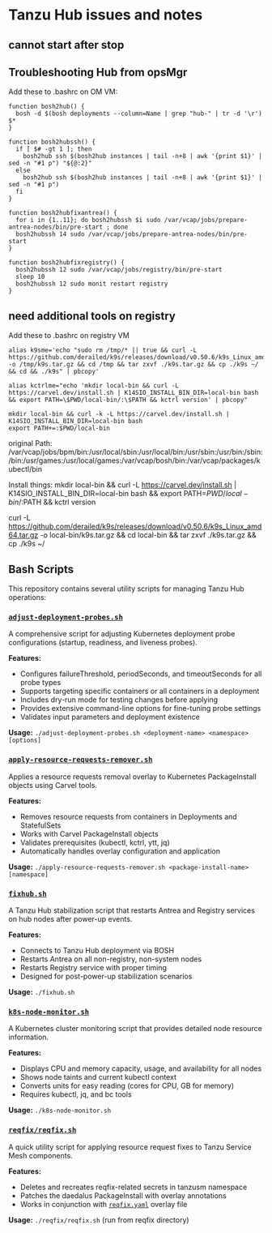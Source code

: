 


# Tanzu Hub issues and notes

## cannot start after stop



## Troubleshooting Hub from opsMgr
Add these to .bashrc on OM VM:

```
function bosh2hub() {
  bosh -d $(bosh deployments --column=Name | grep "hub-" | tr -d '\r') $*
}

function bosh2hubssh() {
  if [ $# -gt 1 ]; then
    bosh2hub ssh $(bosh2hub instances | tail -n+8 | awk '{print $1}' | sed -n "#1 p") "${@:2}"
  else
    bosh2hub ssh $(bosh2hub instances | tail -n+8 | awk '{print $1}' | sed -n "#1 p")
  fi
}

function bosh2hubfixantrea() {
  for i in {1..11}; do bosh2hubssh $i sudo /var/vcap/jobs/prepare-antrea-nodes/bin/pre-start ; done
  bosh2hubssh 14 sudo /var/vcap/jobs/prepare-antrea-nodes/bin/pre-start
}

function bosh2hubfixregistry() {
  bosh2hubssh 12 sudo /var/vcap/jobs/registry/bin/pre-start
  sleep 10
  bosh2hubssh 12 sudo monit restart registry
}

```

## need additional tools on registry

Add these to .bashrc on registry VM
```
alias k9sme='echo "sudo rm /tmp/* || true && curl -L https://github.com/derailed/k9s/releases/download/v0.50.6/k9s_Linux_amd64.tar.gz -o /tmp/k9s.tar.gz && cd /tmp && tar zxvf ./k9s.tar.gz && cp ./k9s ~/ && cd && ./k9s" | pbcopy'

alias kctrlme="echo 'mkdir local-bin && curl -L https://carvel.dev/install.sh | K14SIO_INSTALL_BIN_DIR=local-bin bash && export PATH=\$PWD/local-bin/:\$PATH && kctrl version' | pbcopy"

mkdir local-bin && curl -k -L https://carvel.dev/install.sh | K14SIO_INSTALL_BIN_DIR=local-bin bash
export PATH+=:$PWD/local-bin
```
original Path:
/var/vcap/jobs/bpm/bin:/usr/local/sbin:/usr/local/bin:/usr/sbin:/usr/bin:/sbin:/bin:/usr/games:/usr/local/games:/var/vcap/bosh/bin:/var/vcap/packages/kubectl/bin


Install things:
mkdir local-bin && curl -L https://carvel.dev/install.sh | K14SIO_INSTALL_BIN_DIR=local-bin bash && export PATH=$PWD/local-bin/:$PATH && kctrl version


curl -L https://github.com/derailed/k9s/releases/download/v0.50.6/k9s_Linux_amd64.tar.gz -o local-bin/k9s.tar.gz && cd local-bin && tar zxvf ./k9s.tar.gz && cp ./k9s ~/

## Bash Scripts

This repository contains several utility scripts for managing Tanzu Hub operations:

### [`adjust-deployment-probes.sh`](adjust-deployment-probes.sh)
A comprehensive script for adjusting Kubernetes deployment probe configurations (startup, readiness, and liveness probes).

**Features:**
- Configures failureThreshold, periodSeconds, and timeoutSeconds for all probe types
- Supports targeting specific containers or all containers in a deployment
- Includes dry-run mode for testing changes before applying
- Provides extensive command-line options for fine-tuning probe settings
- Validates input parameters and deployment existence

**Usage:** `./adjust-deployment-probes.sh <deployment-name> <namespace> [options]`

### [`apply-resource-requests-remover.sh`](apply-resource-requests-remover.sh)
Applies a resource requests removal overlay to Kubernetes PackageInstall objects using Carvel tools.

**Features:**
- Removes resource requests from containers in Deployments and StatefulSets
- Works with Carvel PackageInstall objects
- Validates prerequisites (kubectl, kctrl, ytt, jq)
- Automatically handles overlay configuration and application

**Usage:** `./apply-resource-requests-remover.sh <package-install-name> [namespace]`

### [`fixhub.sh`](fixhub.sh)
A Tanzu Hub stabilization script that restarts Antrea and Registry services on hub nodes after power-up events.

**Features:**
- Connects to Tanzu Hub deployment via BOSH
- Restarts Antrea on all non-registry, non-system nodes
- Restarts Registry service with proper timing
- Designed for post-power-up stabilization scenarios

**Usage:** `./fixhub.sh`

### [`k8s-node-monitor.sh`](k8s-node-monitor.sh)
A Kubernetes cluster monitoring script that provides detailed node resource information.

**Features:**
- Displays CPU and memory capacity, usage, and availability for all nodes
- Shows node taints and current kubectl context
- Converts units for easy reading (cores for CPU, GB for memory)
- Requires kubectl, jq, and bc tools

**Usage:** `./k8s-node-monitor.sh`

### [`reqfix/reqfix.sh`](reqfix/reqfix.sh)
A quick utility script for applying resource request fixes to Tanzu Service Mesh components.

**Features:**
- Deletes and recreates reqfix-related secrets in tanzusm namespace
- Patches the daedalus PackageInstall with overlay annotations
- Works in conjunction with [`reqfix.yaml`](reqfix/reqfix.yaml) overlay file

**Usage:** `./reqfix/reqfix.sh` (run from reqfix directory)
